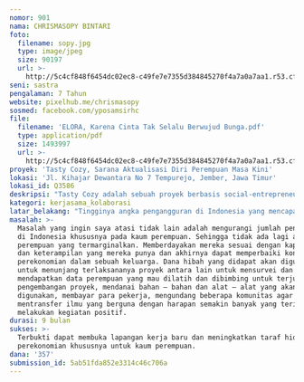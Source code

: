```yaml
---
nomor: 901
nama: CHRISMASOPY BINTARI
foto:
  filename: sopy.jpg
  type: image/jpeg
  size: 90197
  url: >-
    http://5c4cf848f6454dc02ec8-c49fe7e7355d384845270f4a7a0a7aa1.r53.cf2.rackcdn.com/ce9fd636-5470-4156-ac77-f4096962dcb8/sopy.jpg
seni: sastra
pengalaman: 7 Tahun
website: pixelhub.me/chrismasopy
sosmed: facebook.com/yposamsirhc
file:
  filename: 'ELORA, Karena Cinta Tak Selalu Berwujud Bunga.pdf'
  type: application/pdf
  size: 1493997
  url: >-
    http://5c4cf848f6454dc02ec8-c49fe7e7355d384845270f4a7a0a7aa1.r53.cf2.rackcdn.com/6f2f395d-b9c3-4f93-b5d1-474b5858f9e2/ELORA,%20Karena%20Cinta%20Tak%20Selalu%20Berwujud%20Bunga.pdf
proyek: 'Tasty Cozy, Sarana Aktualisasi Diri Perempuan Masa Kini'
lokasi: 'Jl. Kihajar Dewantara No 7 Tempurejo, Jember, Jawa Timur'
lokasi_id: Q3586
deskripsi: "Tasty Cozy adalah sebuah proyek berbasis social-entrepreneurship, kegiatan sosial yang mendatangkan benefit. Berbentuk kedai dan bertujuan menciptakan lapangan kerja baru khususnya untuk perempuan di sekitar kawasan Tempurejo, Jember, Jawa Timur. Proyek ini juga merupakan sarana aktualisasi diri untuk perempuan masa kini yang sadar akan perannya dalam perekonomian keluarga. Sebuah tempat dan sebagai wadah yang diharapkan mampu menaikkan kesejahteraan mereka dengan menghadirkan beberapa sajian istimewa yang tercipta dari tangan-tangan berbakat. Wujud dari sajian tersebut berupa hidangan makanan siap saji yang bernilai ekonomis dan seni pertunjukan yang akan digelar di tempat pelaksanaan proyek dengan merangkul beberapa komunitas yang berada di wilayah tersebut.\r\n\r\nIntinya, saya mengajak para perempuan yang tergerak untuk maju bersama dengan semangat kerja keras membangun perekonomian keluarga. Untuk memperlancar kegiatan ini, dibutuhkan kerja sama dan kolaborasi dari beberapa stakeholder seperti komunitas seni, komunitas fotografi, komunitas musik, dll agar turut serta membangun atmosfer yang kondusif. Mereka akan dihadirkan untuk memeriahkan dan memberikan semangat membangun di Tasty Cozy (wadahnya inspirasi), semacam sharing session dari beberapa komunitas tersebut agar lebih banyak yang terinspirasi. "
kategori: kerjasama_kolaborasi
latar_belakang: "Tingginya angka pengangguran di Indonesia yang mencapai hingga 7 juta jiwa memasuki fase yang sangat memprihatinkan. Orang berbondong-bondong hijrah ke kota-kota besar dan metropolitan untuk mencari sesuap nasi dengan harapan dapat meraih taraf hidup yang lebih baik. Ironisnya, tidak sedikit dari mereka yang justru menjadi gelandangan ibu kota. Kondisi ini tentu saja membuat kita gerah ingin berbuat sesuatu agar dapat memperbaiki keadaan. \r\n\r\nSebagai wanita yang kerap kali dipandang sebagai subordinat pria dan hanya bisa melakukan pekerjaan domestik lalu jauh dari kata produktif, saya ingin membawa perubahan setidaknya pada lingkungan tempat saya berada. Saya ingin membuka lapangan kerja baru yang bisa menampung beberapa pekerja khususnya perempuan sehingga mereka tidak perlu mengadu nasib ke ibukota dan berakhir menjadi gelandangan. Saya ingin memberdayakan kaum perempuan dengan keterampilan yang mereka miliki sehingga dampaknya perekonomian mereka dapat segera membaik. "
masalah: >-
  Masalah yang ingin saya atasi tidak lain adalah mengurangi jumlah pengangguran
  di Indonesia khususnya pada kaum perempuan. Sehingga tidak ada lagi anggapan
  perempuan yang termarginalkan. Memberdayakan mereka sesuai dengan kapasitas
  dan keterampilan yang mereka punya dan akhirnya dapat memperbaiki kondisi
  perekonomian dalam sebuah keluarga. Dana hibah yang didapat akan digunakan
  untuk menunjang terlaksananya proyek antara lain untuk mensurvei dan
  mendapatkan data perempuan yang mau dilatih dan dibimbing untuk terjun dalam
  pengembangan proyek, mendanai bahan – bahan dan alat – alat yang akan
  digunakan, membayar para pekerja, mengundang beberapa komunitas agar dapat
  mentransfer ilmu yang berguna dengan harapan semakin banyak yang terinspirasi
  melakukan kegiatan positif. 
durasi: 9 bulan
sukses: >-
  Terbukti dapat membuka lapangan kerja baru dan meningkatkan taraf hidup
  perekonomian khususnya untuk kaum perempuan.
dana: '357'
submission_id: 5ab51fda852e3314c46c706a
---
```

